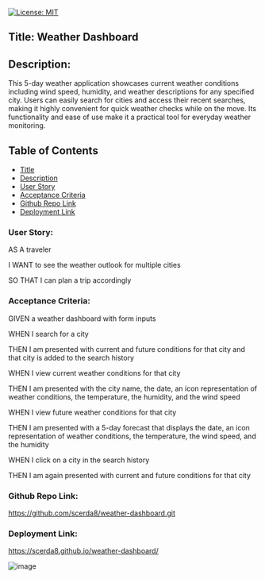 [![License: MIT](https://img.shields.io/badge/License-MIT-yellow.svg)](https://opensource.org/licenses/MIT)


## Title: Weather Dashboard

## Description:
This 5-day weather application showcases current weather conditions including wind speed, humidity, and weather descriptions for any specified city. Users can easily search for cities and access their recent searches, making it highly convenient for quick weather checks while on the move. Its functionality and ease of use make it a practical tool for everyday weather monitoring.
## Table of Contents

- [Title](#title)
- [Description](#description)
- [User Story](#user-story)
- [Acceptance Criteria](#acceptance-criteria)
- [Github Repo Link](#github-repo-link)
- [Deployment Link](#deployment-link)

### User Story:

AS A traveler

I WANT to see the weather outlook for multiple cities

SO THAT I can plan a trip accordingly


### Acceptance Criteria:

GIVEN a weather dashboard with form inputs

WHEN I search for a city

THEN I am presented with current and future conditions for that city and that city is added to the search history

WHEN I view current weather conditions for that city

THEN I am presented with the city name, the date, an icon representation of weather conditions, the temperature, the humidity, and the wind speed

WHEN I view future weather conditions for that city

THEN I am presented with a 5-day forecast that displays the date, an icon representation of weather conditions, the temperature, the wind speed, and the humidity

WHEN I click on a city in the search history

THEN I am again presented with current and future conditions for that city


### Github Repo Link:

https://github.com/scerda8/weather-dashboard.git

### Deployment Link:
https://scerda8.github.io/weather-dashboard/


![image](https://github.com/user-attachments/assets/ec0169f3-9fa1-42a3-9985-2de67a4e4b6d)